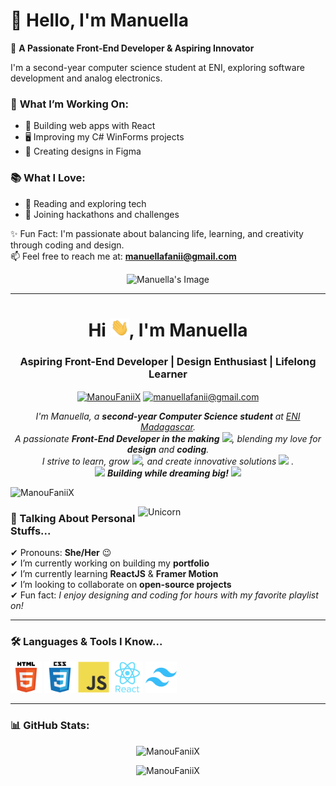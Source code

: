 # 👋 Hello, I'm Manuella

🌟 **A Passionate Front-End Developer & Aspiring Innovator**

I'm a second-year computer science student at ENI, exploring software development and analog electronics.  

### 🔭 **What I’m Working On:**
- 🚀 Building web apps with React  
- 🖥️ Improving my C# WinForms projects  
- 🎨 Creating designs in Figma

### 📚 **What I Love:**
- 📖 Reading and exploring tech  
- 🤝 Joining hackathons and challenges

✨ Fun Fact: I'm passionate about balancing life, learning, and creativity through coding and design.  
📫 Feel free to reach me at: **manuellafanii@gmail.com**

<p align="center">
  <img src="https://www.remove.bg/fr/upload" height="200" alt="Manuella's Image">
</p>
<hr>

<h1 align="center">Hi <img src="https://raw.githubusercontent.com/ABSphreak/ABSphreak/master/gifs/Hi.gif" width="30px">, I'm Manuella</h1>
<h3 align="center">Aspiring Front-End Developer | Design Enthusiast | Lifelong Learner</h3>

<p align="center">
<a href="https://github.com/ManouFaniiX" target="blank"><img align="center" src="https://cdn.jsdelivr.net/npm/simple-icons@3.0.1/icons/github.svg" alt="ManouFaniiX" height="30" width="40"></a>
<a href="mailto:manuellafanii@gmail.com"><img align="center" src="https://simpleicons.org/icons/gmail.svg" alt="manuellafanii@gmail.com" height="30" width="40"></a>
</p>

<p align="center">
  <em>
    I'm Manuella, a <b>second-year Computer Science student</b> at <a href="https://www.eni.mg">ENI Madagascar</a>. <br>
    A passionate <b>Front-End Developer in the making</b> <img src="https://github.com/TheDudeThatCode/TheDudeThatCode/blob/master/Assets/Developer.gif" width="30px">, blending my love for <b>design</b> and <b>coding</b>. <br> 
    I strive to learn, grow <img src="https://github.com/TheDudeThatCode/TheDudeThatCode/blob/master/Assets/Rocket.gif" width="18px">, and create innovative solutions <img src="https://github.com/TheDudeThatCode/TheDudeThatCode/blob/master/Assets/Medal.gif" width="20px">&nbsp;.
  </em> 
  <br>
  <img src="https://media.giphy.com/media/VgCDAzcKvsR6OM0uWg/giphy.gif" width="50"> <b><i>Building while dreaming big!</i></b> <img src="https://media.giphy.com/media/7j2hfyeVcDtf2/giphy.gif" width="50">
</p>

<p align="left"> <img src="https://komarev.com/ghpvc/?username=ManouFaniiX&amp;label=Profile%20views&amp;color=0e75b6&amp;style=flat" alt="ManouFaniiX"> </p>

<img align="right" width="300px" alt="Unicorn" src="https://media.giphy.com/media/3ohs4BSacFKI7A717y/giphy.gif">

### 🤔 Talking About Personal Stuffs...
✔ Pronouns: **She/Her** 😉  
✔ I’m currently working on building my **portfolio**  
✔ I’m currently learning **ReactJS** & **Framer Motion**  
✔ I’m looking to collaborate on **open-source projects**  
✔ Fun fact: *I enjoy designing and coding for hours with my favorite playlist on!*  

---

### 🛠️ Languages & Tools I Know...
<p align="left">
<code><img height="50" src="https://raw.githubusercontent.com/devicons/devicon/master/icons/html5/html5-original-wordmark.svg"></code>
<code><img height="50" src="https://raw.githubusercontent.com/devicons/devicon/master/icons/css3/css3-original-wordmark.svg"></code>
<code><img height="50" src="https://raw.githubusercontent.com/devicons/devicon/master/icons/javascript/javascript-original.svg"></code>
<code><img height="50" src="https://raw.githubusercontent.com/devicons/devicon/master/icons/react/react-original-wordmark.svg"></code>
<code><img height="50" src="https://raw.githubusercontent.com/devicons/devicon/master/icons/tailwindcss/tailwindcss-plain.svg"></code>
</p>

---

### 📊 GitHub Stats:
<p align="center">
 <img src="https://github-readme-stats.vercel.app/api/top-langs?username=ManouFaniiX&show_icons=true&locale=en&layout=compact" alt="ManouFaniiX" />
</p>
<p align="center">
  <img src="https://github-readme-stats.vercel.app/api?username=ManouFaniiX&show_icons=true&locale=en" alt="ManouFaniiX" width="410" />
</p>
